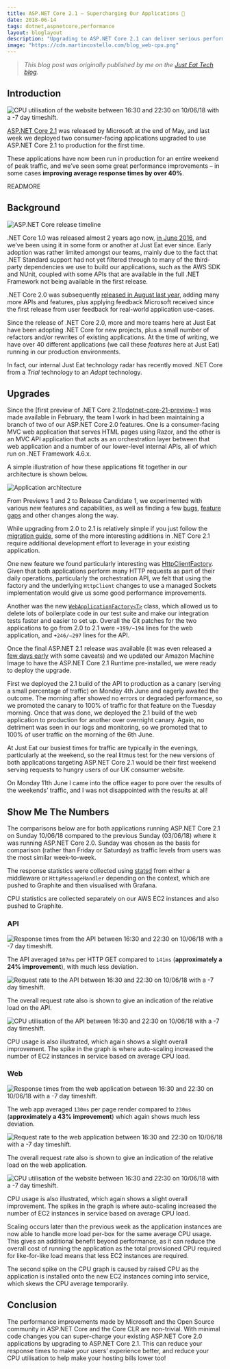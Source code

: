 ```yaml
---
title: ASP.NET Core 2.1 – Supercharging Our Applications 🚀
date: 2018-06-14
tags: dotnet,aspnetcore,performance
layout: bloglayout
description: "Upgrading to ASP.NET Core 2.1 can deliver serious performance improvements to your web applications as well as make you much more productive as a developer."
image: "https://cdn.martincostello.com/blog_web-cpu.png"
---
```


> _This blog post was originally published by me on the [Just Eat Tech blog][original-post]._

## Introduction

<img class="img-fluid mx-auto d-block"
     src="https://cdn.martincostello.com/blog_web-cpu.png"
     alt="CPU utilisation of the website between 16:30 and 22:30 on 10/06/18 with a -7 day timeshift."
     title="CPU utilisation of the website between 16:30 and 22:30 on 10/06/18 with a -7 day timeshift.">

[ASP.NET Core 2.1][aspnet-core-21] was released by Microsoft at the end of May, and last week we deployed
two consumer-facing applications upgraded to use ASP.NET Core 2.1 to production for the first time.

These applications have now been run in production for an entire weekend of peak traffic, and we’ve seen
some great performance improvements – in some cases **improving average response times by over 40%**.

READMORE

## Background

<img class="img-fluid mx-auto d-block"
     src="https://cdn.martincostello.com/blog_aspnet-core-releases.png"
     alt="ASP.NET Core release timeline"
     title="ASP.NET Core release timeline">

.NET Core 1.0 was released almost 2 years ago now, [in June 2016][dotnet-core-10], and we’ve been using it
in some form or another at Just Eat ever since. Early adoption was rather limited amongst our teams, mainly
due to the fact that .NET Standard support had not yet filtered through to many of the third-party dependencies
we use to build our applications, such as the AWS SDK and NUnit, coupled with some APIs that are available in
the full .NET Framework not being available in the first release.

.NET Core 2.0 was subsequently [released in August last year][dotnet-core-20], adding many more APIs and
features, plus applying feedback Microsoft received since the first release from user feedback for real-world
application use-cases.

Since the release of .NET Core 2.0, more and more teams here at Just Eat have been adopting .NET Core for new
projects, plus a small number of refactors and/or rewrites of existing applications. At the time of writing, we
have over 40 different applications (we call these _features_ here at Just Eat) running in our production environments.

In fact, our internal Just Eat technology radar has recently moved .NET Core from a _Trial_ technology to an _Adopt_ technology.

## Upgrades

Since the [first preview of .NET Core 2.1]p[dotnet-core-21-preview-1] was made available in February, the team
I work in had been maintaining a branch of two of our ASP.NET Core 2.0 features. One is a consumer-facing MVC
web application that serves HTML pages using Razor, and the other is an MVC API application that acts as an
orchestration layer between that web application and a number of our lower-level internal APIs, all of which
run on .NET Framework 4.6.x.

A simple illustration of how these applications fit together in our architecture is shown below.

<img class="img-fluid mx-auto d-block"
     src="https://cdn.martincostello.com/blog_aws-network.png"
     alt="Application architecture"
     title="Application architecture">

From Previews 1 and 2 to Release Candidate 1, we experimented with various new features and capabilities, as
well as finding a few [bugs][bugs], [feature gaps][feature-gaps] and other changes along the way.

While upgrading from 2.0 to 2.1 is relatively simple if you just follow the [migration guide][migration-guide], some
of the more interesting additions in .NET Core 2.1 require additional development effort to leverage in your existing
application.

One new feature we found particularly interesting was [HttpClientFactory][httpclientfactory]. Given that both
applications perform many HTTP requests as part of their daily operations, particularly the orchestration API, we
felt that using the factory and the underlying `HttpClient` changes to use a managed Sockets implementation would
give us some good performance improvements.

Another was the new [`WebApplicationFactory<T>`][webapplicationfactory] class, which allowed us to delete lots of
boilerplate code in our test suite and make our integration tests faster and easier to set up. Overall the Git
patches for the two applications to go from 2.0 to 2.1 were `+199/−194` lines for the web application, and
`+246/−297` lines for the API.

Once the final ASP.NET 2.1 release was available (it was even released a [few days early][dotnet-core-21-early-access]
with some caveats) and we updated our Amazon Machine Image to have the ASP.NET Core 2.1 Runtime pre-installed, we
were ready to deploy the upgrade.

First we deployed the 2.1 build of the API to production as a canary (serving a small percentage of traffic) on
Monday 4th June and eagerly awaited the outcome. The morning after showed no errors or degraded performance, so
we promoted the canary to 100% of traffic for that feature on the Tuesday morning. Once that was done, we deployed
the 2.1 build of the web application to production for another over overnight canary. Again, no detriment was seen
in our logs and monitoring, so we promoted that to 100% of user traffic on the morning of the 6th June.

At Just Eat our busiest times for traffic are typically in the evenings, particularly at the weekend, so the real
litmus test for the new versions of both applications targeting ASP.NET Core 2.1 would be their first weekend serving
requests to hungry users of our UK consumer website.

On Monday 11th June I came into the office eager to pore over the results of the weekends’ traffic, and I was not
disappointed with the results at all!

## Show Me The Numbers

The comparisons below are for both applications running ASP.NET Core 2.1 on Sunday 10/06/18 compared to the previous
Sunday (03/06/18) where it was running ASP.NET Core 2.0. Sunday was chosen as the basis for comparison (rather than
Friday or Saturday) as traffic levels from users was the most similar week-to-week.

The response statistics were collected using [statsd][statsd] from either a middleware or `HttpMessageHandler` depending
on the context, which are pushed to Graphite and then visualised with Grafana.

CPU statistics are collected separately on our AWS EC2 instances and also pushed to Graphite.

### API

<img class="img-fluid mx-auto d-block"
     src="https://cdn.martincostello.com/blog_api-response-times.png"
     alt="Response times from the API between 16:30 and 22:30 on 10/06/18 with a -7 day timeshift."
     title="Response times from the API between 16:30 and 22:30 on 10/06/18 with a -7 day timeshift.">

The API averaged `107ms` per HTTP GET compared to `141ms` (**approximately a 24% improvement**), with much less deviation.

<img class="img-fluid mx-auto d-block"
     src="https://cdn.martincostello.com/blog_api-requests.png"
     alt="Request rate to the API between 16:30 and 22:30 on 10/06/18 with a -7 day timeshift."
     title="Request rate to the API between 16:30 and 22:30 on 10/06/18 with a -7 day timeshift.">

The overall request rate also is shown to give an indication of the relative load on the API.

<img class="img-fluid mx-auto d-block"
     src="https://cdn.martincostello.com/blog_api-cpu.png"
     alt="CPU utilisation of the API between 16:30 and 22:30 on 10/06/18 with a -7 day timeshift."
     title="CPU utilisation of the API between 16:30 and 22:30 on 10/06/18 with a -7 day timeshift.">

CPU usage is also illustrated, which again shows a slight overall improvement. The spike in the graph is where auto-scaling
increased the number of EC2 instances in service based on average CPU load.

### Web

<img class="img-fluid mx-auto d-block"
     src="https://cdn.martincostello.com/blog_web-response-times.png"
     alt="Response times from the web application between 16:30 and 22:30 on 10/06/18 with a -7 day timeshift."
     title="Response times from the web application between 16:30 and 22:30 on 10/06/18 with a -7 day timeshift.">

The web app averaged `130ms` per page render compared to `230ms` (**approximately a 43% improvement**) which again shows
much less deviation.

<img class="img-fluid mx-auto d-block"
     src="https://cdn.martincostello.com/blog_web-requests.png"
     alt="Request rate to the web application between 16:30 and 22:30 on 10/06/18 with a -7 day timeshift."
     title="Request rate to the web application between 16:30 and 22:30 on 10/06/18 with a -7 day timeshift.">

The overall request rate also is shown to give an indication of the relative load on the web application.

<img class="img-fluid mx-auto d-block"
     src="https://cdn.martincostello.com/blog_web-cpu.png"
     alt="CPU utilisation of the website between 16:30 and 22:30 on 10/06/18 with a -7 day timeshift."
     title="CPU utilisation of the website between 16:30 and 22:30 on 10/06/18 with a -7 day timeshift.">

CPU usage is also illustrated, which again shows a slight overall improvement. The spikes in the graph is where auto-scaling
increased the number of EC2 instances in service based on average CPU load.

Scaling occurs later than the previous week as the application instances are now able to handle more load per-box
for the same average CPU usage. This gives an additional benefit beyond performance, as it can reduce the overall
cost of running the application as the total provisioned CPU required for like-for-like load means that less EC2
instances are required.

The second spike on the CPU graph is caused by raised CPU as the application is installed onto the new EC2 instances coming
into service, which skews the CPU average temporarily.

## Conclusion

The performance improvements made by Microsoft and the Open Source community in ASP.NET Core and the Core CLR are
non-trivial. With minimal code changes you can super-charge your existing ASP.NET Core 2.0 applications by upgrading
to ASP.NET Core 2.1. This can reduce your response times to make your users’ experience better, and reduce your CPU
utilisation to help make your hosting bills lower too!

[aspnet-core-21]: https://devblogs.microsoft.com/dotnet/asp-net-core-2-1-0-now-available/
[bugs]: https://github.com/dotnet/sdk/issues/9367
[dotnet-core-10]: https://devblogs.microsoft.com/dotnet/announcing-net-core-1-0/
[dotnet-core-20]: https://devblogs.microsoft.com/dotnet/announcing-net-core-2-0/
[dotnet-core-21-early-access]: https://github.com/dotnet/aspnetcore/wiki/2.1.0-Early-Access-Downloads/e8f44a2b58299a1bc500b51baca5afb8d696f0f0
[dotnet-core-21-preview-1]: https://devblogs.microsoft.com/dotnet/announcing-net-core-2-1-preview-1/
[feature-gaps]: https://github.com/aspnet/Mvc/issues/7635
[httpclientfactory]: https://github.com/aspnet/HttpClientFactory
[migration-guide]: https://learn.microsoft.com/aspnet/core/migration/20_21
[original-post]: https://web.archive.org/web/20240422072816/https://tech.justeattakeaway.com/2018/06/14/aspnet-core-21-supercharging-our-applications/
[statsd]: https://github.com/justeattakeaway/JustEat.StatsD
[webapplicationfactory]: https://www.hanselman.com/blog/easier-functional-and-integration-testing-of-aspnet-core-applications
